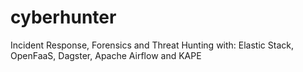 # cyberhunter
 Incident Response, Forensics and Threat Hunting with: Elastic Stack, OpenFaaS, Dagster, Apache Airflow and KAPE
